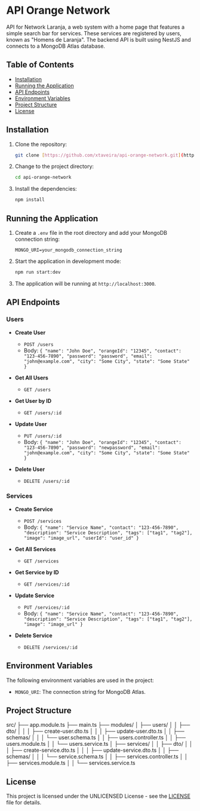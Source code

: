 # API Orange Network

API for Network Laranja, a web system with a home page that features a simple search bar for services. These services are registered by users, known as "Homens de Laranja". The backend API is built using NestJS and connects to a MongoDB Atlas database.

## Table of Contents
- [Installation](#installation)
- [Running the Application](#running-the-application)
- [API Endpoints](#api-endpoints)
- [Environment Variables](#environment-variables)
- [Project Structure](#project-structure)
- [License](#license)

## Installation

1. Clone the repository:
    ```sh
    git clone [https://github.com/xtaveira/api-orange-network.git](https://github.com/xtaveira/api-orange-network.git)
    ```

2. Change to the project directory:
    ```sh
    cd api-orange-network
    ```

3. Install the dependencies:
    ```sh
    npm install
    ```

## Running the Application

1. Create a `.env` file in the root directory and add your MongoDB connection string:
    ```env
    MONGO_URI=your_mongodb_connection_string
    ```

2. Start the application in development mode:
    ```sh
    npm run start:dev
    ```

3. The application will be running at `http://localhost:3000`.

## API Endpoints

### Users

- **Create User**
    - `POST /users`
    - Body: `{ "name": "John Doe", "orangeId": "12345", "contact": "123-456-7890", "password": "password", "email": "john@example.com", "city": "Some City", "state": "Some State" }`

- **Get All Users**
    - `GET /users`

- **Get User by ID**
    - `GET /users/:id`

- **Update User**
    - `PUT /users/:id`
    - Body: `{ "name": "John Doe", "orangeId": "12345", "contact": "123-456-7890", "password": "newpassword", "email": "john@example.com", "city": "Some City", "state": "Some State" }`

- **Delete User**
    - `DELETE /users/:id`

### Services

- **Create Service**
    - `POST /services`
    - Body: `{ "name": "Service Name", "contact": "123-456-7890", "description": "Service Description", "tags": ["tag1", "tag2"], "image": "image_url", "userId": "user_id" }`

- **Get All Services**
    - `GET /services`

- **Get Service by ID**
    - `GET /services/:id`

- **Update Service**
    - `PUT /services/:id`
    - Body: `{ "name": "Service Name", "contact": "123-456-7890", "description": "Service Description", "tags": ["tag1", "tag2"], "image": "image_url" }`

- **Delete Service**
    - `DELETE /services/:id`

## Environment Variables

The following environment variables are used in the project:

- `MONGO_URI`: The connection string for MongoDB Atlas.

## Project Structure

src/
├── app.module.ts
├── main.ts
├── modules/
│ ├── users/
│ │ ├── dto/
│ │ │ ├── create-user.dto.ts
│ │ │ ├── update-user.dto.ts
│ │ ├── schemas/
│ │ │ └── user.schema.ts
│ │ ├── users.controller.ts
│ │ ├── users.module.ts
│ │ └── users.service.ts
│ ├── services/
│ │ ├── dto/
│ │ │ ├── create-service.dto.ts
│ │ │ ├── update-service.dto.ts
│ │ ├── schemas/
│ │ │ └── service.schema.ts
│ │ ├── services.controller.ts
│ │ ├── services.module.ts
│ │ └── services.service.ts


## License

This project is licensed under the UNLICENSED License - see the [LICENSE](LICENSE) file for details.

